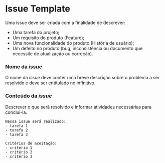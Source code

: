 # Issue Template

Uma issue deve ser criada com a finalidade de descrever:
 - Uma tarefa do projeto;
 - Um requisito do produto (Feature);
 - Uma nova funcionalidade do produto (História de usuário);
 - Um defeito no produto (bug, inconsistência ou documento que necessite de atualização ou correção).

### Nome da *issue*

O nome da *issue* deve conter uma breve descrição sobre o problema a ser resolvido e deve ser entitulado no infinitivo.

### Conteúdo da *issue*

Descrever o que será resolvido e informar atividades necessárias para conclui-la.

```
Nessa issue será realizado:
- tarefa 1
- tarefa 2
- tarefa 3

Critérios de aceitação:
- critério 1
- critério 2
- critério 3

```
